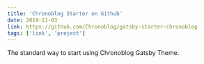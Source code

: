 ```yaml
---
title: 'Chronoblog Starter on Github'
date: 2019-11-03
link: https://github.com/Chronoblog/gatsby-starter-chronoblog
tags: ['link', 'project']
---
```


The standard way to start using Chronoblog Gatsby Theme.
